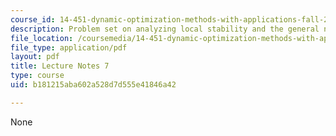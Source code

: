 ```yaml
---
course_id: 14-451-dynamic-optimization-methods-with-applications-fall-2009
description: Problem set on analyzing local stability and the general nonlinear case.
file_location: /coursemedia/14-451-dynamic-optimization-methods-with-applications-fall-2009/b181215aba602a528d7d555e41846a42_MIT14_451F09_lec07.pdf
file_type: application/pdf
layout: pdf
title: Lecture Notes 7
type: course
uid: b181215aba602a528d7d555e41846a42

---
```

None